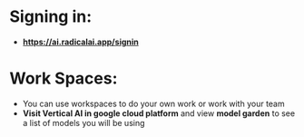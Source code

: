# Signing in:
* **https://ai.radicalai.app/signin**

# Work Spaces:
* You can use workspaces to do your own work or work with your team
* **Visit Vertical AI in google cloud platform** and view **model garden** to see a list of models you will be using 



